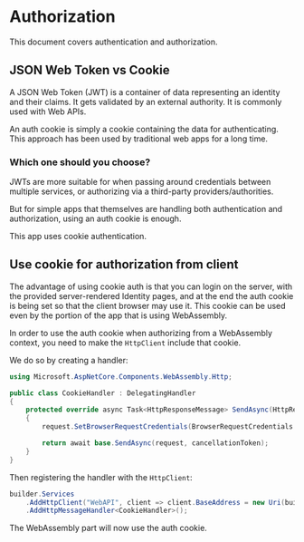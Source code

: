 # Authorization

This document covers authentication and authorization.

## JSON Web Token vs Cookie

A JSON Web Token (JWT) is a container of data representing an identity and their claims. It gets validated by an external authority. It is commonly used with Web APIs.

An auth cookie is simply a cookie containing the data for authenticating. This approach has been used by traditional web apps for a long time.

### Which one should you choose?

JWTs are more suitable for when passing around credentials between multiple services, or authorizing via a third-party providers/authorities.

But for simple apps that themselves are handling both authentication and authorization, using an auth cookie is enough.

This app uses cookie authentication.

## Use cookie for authorization from client

The advantage of using cookie auth is that you can login on the server, with the provided server-rendered Identity pages, and at the end the auth cookie is being set so that the client browser may use it. This cookie can be used even by the portion of the app that is using WebAssembly.

In order to use the auth cookie when authorizing from a WebAssembly context, you need to make the ``HttpClient`` include that cookie.

We do so by creating a handler:

```csharp
using Microsoft.AspNetCore.Components.WebAssembly.Http;

public class CookieHandler : DelegatingHandler
{
    protected override async Task<HttpResponseMessage> SendAsync(HttpRequestMessage request, CancellationToken cancellationToken)
    {
        request.SetBrowserRequestCredentials(BrowserRequestCredentials.Include);

        return await base.SendAsync(request, cancellationToken);
    }
}
```

Then registering the handler with the ``HttpClient``:

```csharp
builder.Services
    .AddHttpClient("WebAPI", client => client.BaseAddress = new Uri(builder.HostEnvironment.BaseAddress))
    .AddHttpMessageHandler<CookieHandler>();
```

The WebAssembly part will now use the auth cookie.
